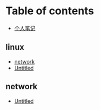 # Table of contents

* [个人笔记](README.md)

## linux

* [network](linux/network-1.md)
* [Untitled](linux/untitled.md)

## network

* [Untitled](network/untitled.md)

